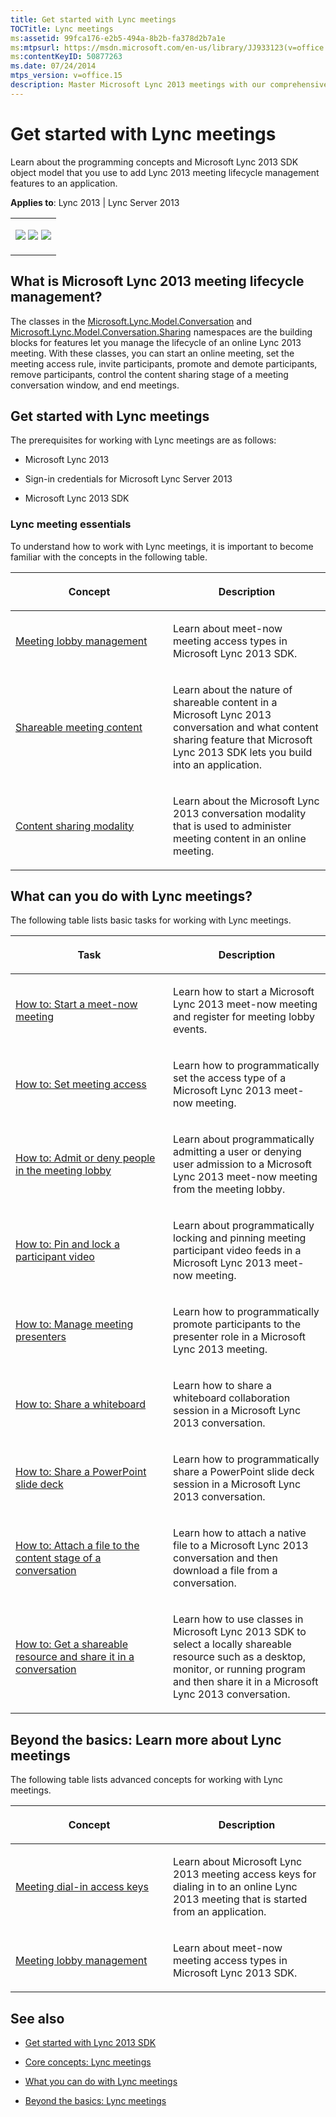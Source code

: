 ```yaml
---
title: Get started with Lync meetings
TOCTitle: Lync meetings
ms:assetid: 99fca176-e2b5-494a-8b2b-fa378d2b7a1e
ms:mtpsurl: https://msdn.microsoft.com/en-us/library/JJ933123(v=office.15)
ms:contentKeyID: 50877263
ms.date: 07/24/2014
mtps_version: v=office.15
description: Master Microsoft Lync 2013 meetings with our comprehensive guide. Learn to manage meeting lifecycle, share content, admit participants, and more.
---
```


# Get started with Lync meetings

Learn about the programming concepts and Microsoft Lync 2013 SDK object model that you use to add Lync 2013 meeting lifecycle management features to an application.



**Applies to**: Lync 2013 | Lync Server 2013

 

<table>
<colgroup>
<col style="width: 100%" />
</colgroup>
<tbody>
<tr class="odd">
<td><p><a href="get-started-with-lync-meetings.md#Start"" class="uri"><img src="images/JJ933215.mod_icon_getstartbox(Office.15).gif"/></a>   <a href="get-started-with-lync-meetings.md#Do" class="uri"><img src="images/JJ933215.mod_icon_dobox(Office.15).gif"/></a>   <a href="get-started-with-lync-meetings.md#Learn" class="uri"><img src="images/JJ933215.mod_icon_startbox(Office.15).gif"/></a></p></td>
</tr>
</tbody>
</table>

## What is Microsoft Lync 2013 meeting lifecycle management?

The classes in the [Microsoft.Lync.Model.Conversation](https://msdn.microsoft.com/en-us/library/jj276168\(v=office.15\)) and [Microsoft.Lync.Model.Conversation.Sharing](https://msdn.microsoft.com/en-us/library/jj274504\(v=office.15\)) namespaces are the building blocks for features let you manage the lifecycle of an online Lync 2013 meeting. With these classes, you can start an online meeting, set the meeting access rule, invite participants, promote and demote participants, remove participants, control the content sharing stage of a meeting conversation window, and end meetings.
<a name="Start"></a> 

## Get started with Lync meetings

The prerequisites for working with Lync meetings are as follows:

  - Microsoft Lync 2013

  - Sign-in credentials for Microsoft Lync Server 2013

  - Microsoft Lync 2013 SDK

### Lync meeting essentials

To understand how to work with Lync meetings, it is important to become familiar with the concepts in the following table.

<table>
<colgroup>
<col style="width: 50%" />
<col style="width: 50%" />
</colgroup>
<thead>
<tr class="header">
<th><p>Concept</p></th>
<th><p>Description</p></th>
</tr>
</thead>
<tbody>
<tr class="odd">
<td><p><a href="meeting-lobby-management.md">Meeting lobby management</a></p></td>
<td><p>Learn about meet-now meeting access types in Microsoft Lync 2013 SDK.</p></td>
</tr>
<tr class="even">
<td><p><a href="shareable-meeting-content.md">Shareable meeting content</a></p></td>
<td><p>Learn about the nature of shareable content in a Microsoft Lync 2013 conversation and what content sharing feature that Microsoft Lync 2013 SDK lets you build into an application.</p></td>
</tr>
<tr class="odd">
<td><p><a href="content-sharing-modality.md">Content sharing modality</a></p></td>
<td><p>Learn about the Microsoft Lync 2013 conversation modality that is used to administer meeting content in an online meeting.</p></td>
</tr>
</tbody>
</table>
<a name="Do"></a> 

## What can you do with Lync meetings?

The following table lists basic tasks for working with Lync meetings.

<table>
<colgroup>
<col style="width: 50%" />
<col style="width: 50%" />
</colgroup>
<thead>
<tr class="header">
<th><p>Task</p></th>
<th><p>Description</p></th>
</tr>
</thead>
<tbody>
<tr class="odd">
<td><p><a href="how-to-start-a-meet-now-meeting.md">How to: Start a meet-now meeting</a></p></td>
<td><p>Learn how to start a Microsoft Lync 2013 meet-now meeting and register for meeting lobby events.</p></td>
</tr>
<tr class="even">
<td><p><a href="how-to-set-meeting-access.md">How to: Set meeting access</a></p></td>
<td><p>Learn how to programmatically set the access type of a Microsoft Lync 2013 meet-now meeting.</p></td>
</tr>
<tr class="odd">
<td><p><a href="how-to-admit-or-deny-people-in-the-meeting-lobby.md">How to: Admit or deny people in the meeting lobby</a></p></td>
<td><p>Learn about programmatically admitting a user or denying user admission to a Microsoft Lync 2013 meet-now meeting from the meeting lobby.</p></td>
</tr>
<tr class="even">
<td><p><a href="how-to-pin-and-lock-a-participant-video.md">How to: Pin and lock a participant video</a></p></td>
<td><p>Learn about programmatically locking and pinning meeting participant video feeds in a Microsoft Lync 2013 meet-now meeting.</p></td>
</tr>
<tr class="odd">
<td><p><a href="how-to-manage-meeting-presenters.md">How to: Manage meeting presenters</a></p></td>
<td><p>Learn how to programmatically promote participants to the presenter role in a Microsoft Lync 2013 meeting.</p></td>
</tr>
<tr class="even">
<td><p><a href="how-to-share-a-whiteboard.md">How to: Share a whiteboard</a></p></td>
<td><p>Learn how to share a whiteboard collaboration session in a Microsoft Lync 2013 conversation.</p></td>
</tr>
<tr class="odd">
<td><p><a href="how-to-share-a-powerpoint-slide-deck.md">How to: Share a PowerPoint slide deck</a></p></td>
<td><p>Learn how to programmatically share a PowerPoint slide deck session in a Microsoft Lync 2013 conversation.</p></td>
</tr>
<tr class="even">
<td><p><a href="how-to-attach-a-file-to-the-content-stage-of-a-conversation.md">How to: Attach a file to the content stage of a conversation</a></p></td>
<td><p>Learn how to attach a native file to a Microsoft Lync 2013 conversation and then download a file from a conversation.</p></td>
</tr>
<tr class="odd">
<td><p><a href="how-to-get-a-shareable-resource-and-share-it-in-a-conversation.md">How to: Get a shareable resource and share it in a conversation</a></p></td>
<td><p>Learn how to use classes in Microsoft Lync 2013 SDK to select a locally shareable resource such as a desktop, monitor, or running program and then share it in a Microsoft Lync 2013 conversation.</p></td>
</tr>
</tbody>
</table>
<a name="Learn"></a> 

## Beyond the basics: Learn more about Lync meetings

The following table lists advanced concepts for working with Lync meetings.

<table>
<colgroup>
<col style="width: 50%" />
<col style="width: 50%" />
</colgroup>
<thead>
<tr class="header">
<th><p>Concept</p></th>
<th><p>Description</p></th>
</tr>
</thead>
<tbody>
<tr class="odd">
<td><p><a href="meeting-dial-in-access-keys.md">Meeting dial-in access keys</a></p></td>
<td><p>Learn about Microsoft Lync 2013 meeting access keys for dialing in to an online Lync 2013 meeting that is started from an application.</p></td>
</tr>
<tr class="even">
<td><p><a href="meeting-lobby-management.md">Meeting lobby management</a></p></td>
<td><p>Learn about meet-now meeting access types in Microsoft Lync 2013 SDK.</p></td>
</tr>
</tbody>
</table>

## See also

  - [Get started with Lync 2013 SDK](get-started-with-lync-2013-sdk.md)

  - [Core concepts: Lync meetings](core-concepts-lync-meetings.md)

  - [What you can do with Lync meetings](what-you-can-do-with-lync-meetings.md)

  - [Beyond the basics: Lync meetings](beyond-the-basics-lync-meetings.md)

